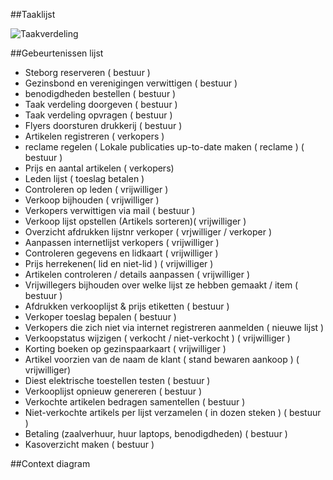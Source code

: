 ##Taaklijst

![Taakverdeling](https://github.com/kirylmaltsav/Groep2/blob/master/taakverdeling.png)

##Gebeurtenissen lijst
* Steborg reserveren ( bestuur )
* Gezinsbond en verenigingen verwittigen ( bestuur )
* benodigdheden bestellen ( bestuur )
* Taak verdeling doorgeven ( bestuur )
* Taak verdeling opvragen ( bestuur )
* Flyers doorsturen drukkerij ( bestuur )
* Artikelen registreren ( verkopers )
* reclame regelen ( Lokale publicaties up-to-date maken ( reclame ) ( bestuur )
* Prijs en aantal artikelen ( verkopers)
* Leden lijst ( toeslag betalen )
* Controleren op leden ( vrijwilliger )
* Verkoop bijhouden ( vrijwilliger )
* Verkopers verwittigen via mail ( bestuur )
* Verkoop lijst opstellen (Artikels sorteren)( vrijwilliger )
* Overzicht afdrukken lijstnr verkoper ( vrjwilliger / verkoper )
*	Aanpassen internetlijst verkopers ( vrijwilliger )
*	Controleren gegevens en lidkaart ( vrijwilliger )
*	Prijs herrekenen( lid en niet-lid ) ( vrijwilliger )
*	Artikelen controleren / details aanpassen ( vrijwilliger )
*	Vrijwillegers bijhouden over welke lijst ze hebben gemaakt / item ( bestuur )
*	Afdrukken verkooplijst & prijs etiketten ( bestuur )
*	Verkoper toeslag bepalen ( bestuur )
*	Verkopers die zich niet via internet registreren aanmelden ( nieuwe lijst )
*	Verkoopstatus wijzigen ( verkocht / niet-verkocht ) ( vrijwilliger )
*	Korting boeken op gezinspaarkaart ( vrijwilliger )
*	Artikel voorzien van de naam de klant ( stand bewaren aankoop ) ( vrijwilliger) 
*	Diest elektrische toestellen testen ( bestuur )
*	Verkooplijst opnieuw genereren ( bestuur )
*	Verkochte artikelen bedragen samentellen ( bestuur )
*	Niet-verkochte artikels per lijst verzamelen ( in dozen steken ) ( bestuur )
*	Betaling (zaalverhuur, huur laptops, benodigdheden) ( bestuur )
*	Kasoverzicht maken ( bestuur )

##Context diagram


